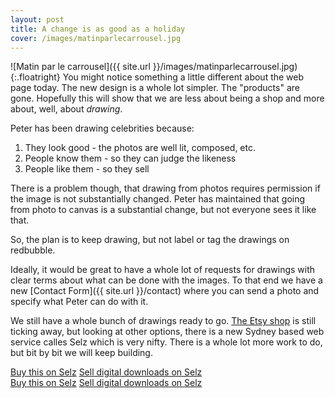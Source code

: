 ```yaml
---
layout: post
title: A change is as good as a holiday
cover: /images/matinparlecarrousel.jpg
---
```


![Matin par le carrousel]({{ site.url }}/images/matinparlecarrousel.jpg){:.floatright}
You might notice something a little different about the web page today.  The new design is a whole lot simpler.  The "products" are gone. Hopefully this will show that we are less about being a shop and more about, well, about *drawing*.

Peter has been drawing celebrities because:

 1. They look good - the photos are well lit, composed, etc.
 2. People know them - so they can judge the likeness
 3. People like them - so they sell

There is a problem though, that drawing from photos requires permission if the image is not substantially changed.  Peter has maintained that going from photo to canvas is a substantial change, but not everyone sees it like that.

So, the plan is to keep drawing, but not label or tag the drawings on redbubble.

Ideally, it would be great to have a whole lot of requests for drawings with clear terms about what can be done with the images.  To that end we have a new [Contact Form]({{ site.url }}/contact) where you can send a photo and specify what Peter can do with it.

We still have a whole bunch of drawings ready to go. [The Etsy shop](http://avalonprand.etsy.com) is still ticking away, but looking at other options, there is a new Sydney based web service calles Selz which is very nifty.  There is a whole lot more work to do, but bit by bit we will keep building.

<div class="row">
<div class="col-md-6">
<script data-selz-t="light" data-selz-a="modal" data-selz-ct="ffffff" data-selz-cb="286ba8" data-selz-w="http://selz.co/1hj7cfs">
if (typeof _$elz === "undefined") { var _$elz = {}; }
if (typeof _$elz.w === "undefined") { 
_$elz.w = { e: document.createElement("script") }; 
_$elz.w.e.src = "https://selz.com/embed/widget"; 
document.body.appendChild(_$elz.w.e); }
</script>
<a href="http://selz.co/1hj7cfs" target="_blank" class="_selz_nojs_link">Buy this on Selz</a>
<a href="https://selz.com" target="_blank" class="_selz_nojs_link">Sell digital downloads on Selz</a>  
</div>
<div class="col-md-6">
<script data-selz-t="light" data-selz-a="modal" data-selz-ct="ffffff" data-selz-cb="286ba8" data-selz-w="http://selz.co/1lCHPNp">
if (typeof _$elz === "undefined") { var _$elz = {}; }
if (typeof _$elz.w === "undefined") { 
_$elz.w = { e: document.createElement("script") }; 
_$elz.w.e.src = "https://selz.com/embed/widget"; 
document.body.appendChild(_$elz.w.e); }
</script>
<a href="http://selz.co/1lCHPNp" target="_blank" class="_selz_nojs_link">Buy this on Selz</a>
<a href="https://selz.com" target="_blank" class="_selz_nojs_link">Sell digital downloads on Selz</a>  
</div>
</div>

